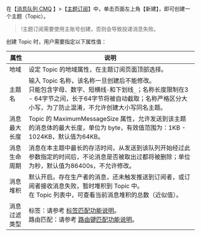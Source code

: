在【[消息队列 CMQ](https://console.cloud.tencent.com/mq) 】>【[主题订阅](https://console.cloud.tencent.com/mq/topic?fromNav=1)】中，单击页面左上角【新建】，即可创建一个主题（Topic）。
>!主题订阅需要使用主账号创建，否则会导致投递消息失败。

创建 Topic 时，用户需要指定以下属性值：

| 属性 | 说明 | 
|---------|---------|
| 地域 | 设定 Topic 的地域属性，在主题订阅页面顶部选择。|
| 主题名 | 输入 Topic 名称，该名称一旦创建后不能修改。<br>只能包含字母、数字、短横线`-`和下划线`_`；名称长度限制在3 - 64字节之间，长于64字节将被自动截取；名称严格区分大小写，为了防止混淆，不允许创建大小写同名主题。 | 
| 消息最大长度 | Topic 的 MaximumMessageSize 属性，允许发送到该主题的消息体的最大长度，单位为 byte，有效值范围为：1KB - 1024KB，默认值为64KB。|
| 消息生命周期 | 消息在本主题中最长的存活时间，从发送到该队列开始经过此参数指定的时间后，不论消息是否被取出过都将被删除；单位为秒，默认值为86400s，不允许修改。|
| 消息堆积 | 默认开启。存在生产者的消息，还未触发推送到订阅者，或订阅者接收消息失败，暂时堆积到 Topic 中。<br>在 Topic 列表中，可查看当前消息堆积的总数（近似值）。|
| 消息过滤类型 | 标签：请参考 [标签匹配功能说明](https://cloud.tencent.com/document/product/406/6906)。<br>路由匹配：请参考 [路由键匹配功能说明](https://cloud.tencent.com/document/product/406/8127)。 |
